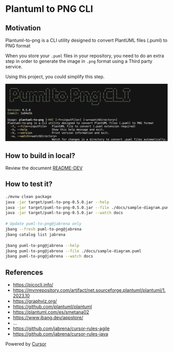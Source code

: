 # Plantuml to PNG CLI

## Motivation

Plantuml-to-png is a CLI utility designed to convert PlantUML files (.puml) to PNG format

When you store your `.puml` files in your repository, you need to do an extra step in order to generate the image in `.png` format using a Third party service.

Using this project, you could simplify this step.

![](./docs/screenshot.png)

## How to build in local?

Review the document [README-DEV](./README-DEV.md)

## How to test it?

```bash
./mvnw clean package
java -jar target/puml-to-png-0.5.0.jar --help
java -jar target/puml-to-png-0.5.0.jar --file ./docs/sample-diagram.puml
java -jar target/puml-to-png-0.5.0.jar --watch docs

# Update puml-to-png@jabrena only
jbang --fresh puml-to-png@jabrena
jbang catalog list jabrena

jbang puml-to-png@jabrena --help
jbang puml-to-png@jabrena --file ./docs/sample-diagram.puml
jbang puml-to-png@jabrena --watch docs
```

## References
- https://picocli.info/
- https://mvnrepository.com/artifact/net.sourceforge.plantuml/plantuml/1.2023.10
- https://graphviz.org/
- https://github.com/plantuml/plantuml
- https://plantuml.com/es/smetana02
- https://www.jbang.dev/appstore/
- ...
- https://github.com/jabrena/cursor-rules-agile
- https://github.com/jabrena/cursor-rules-java

Powered by [Cursor](https://www.cursor.com/)

